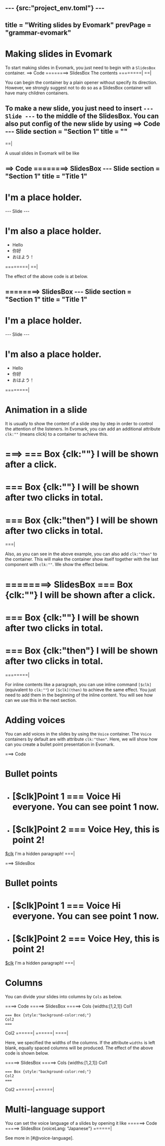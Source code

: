 --- {src:"project_env.toml"} ---
---
title = "Writing slides by Evomark"
prevPage = "grammar-evomark"
---

# Making slides in Evomark

To start making slides in Evomark, you just need to begin with a `SlidesBox` container.
==> Code
========> SlidesBox
The contents
========|
==|

You can begin the container by a plain opener without specify its direction. However, we strongly suggest not to do so as a SlidesBox container will have many children containers.

To make a new slide, you just need to insert `--- Slide ---` to the middle of the SlidesBox. 
You can also put config of the new slide by using
==> Code
--- Slide
section = "Section 1"
title = ""
---
==|

A usual slides in Evomark will be like

==> Code
========> SlidesBox
--- Slide 
section = "Section 1"
title = "Title 1"
---

# I'm a place holder.

--- Slide ---

# I'm also a place holder.

- Hello
- 你好
- おはよう！

========|
==|

The effect of the above code is at below.

========> SlidesBox
--- Slide 
section = "Section 1"
title = "Title 1"
---

# I'm a place holder.

--- Slide ---

# I'm also a place holder.

- Hello
- 你好
- おはよう！

========|

# Animation in a slide

It is usually to show the content of a slide step by step in order to control the attention of the listeners. In Evomark, you can add an additional attribute `clk:""` (means click) to a container to achieve this.

===>
=== Box {clk:""}
I will be shown after a click.
===
=== Box {clk:""}
I will be shown after two clicks in total.
===
=== Box {clk:"then"}
I will be shown after two clicks in total.
===
===|

Also, as you can see in the above example, you can also add `clk:"then"` to the container. This will make the container show itself together with the last component with `clk:""`. We show the effect below.

========> SlidesBox
=== Box {clk:""}
I will be shown after a click.
===
=== Box {clk:""}
I will be shown after two clicks in total.
===
=== Box {clk:"then"}
I will be shown after two clicks in total.
===
========|

For inline contents like a paragraph, you can use inline command `[$clk]` (equivalent to `clk:""`) or `[$clk](then)` to achieve the same effect. You just need to add them in the beginning of the inline content. You will see how can we use this in the next section.

# Adding voices

You can add voices in the slides by using the `Voice` container. The `Voice` containers by default are with attribute `clk:"then"`. Here, we will show how can you create a bullet point presentation in Evomark.

===> Code
# Bullet points
- [$clk]Point 1
    === Voice
    Hi everyone. You can see point 1 now.
    ===
- [$clk]Point 2
    === Voice
    Hey, this is point 2!
    ===
[$clk](then) I'm a hidden paragraph!
===|

===> SlidesBox
# Bullet points
- [$clk]Point 1
    === Voice
    Hi everyone. You can see point 1 now.
    ===
- [$clk]Point 2
    === Voice
    Hey, this is point 2!
    ===
[$clk](then) I'm a hidden paragraph!
===|

# Columns

You can divide your slides into columns by `Cols` as below.

====> Code
=====> SlidesBox
=====> Cols {widths:[1,2,1]}
Col1
~~~~~~
=== Box {style:"background-color:red;"}
Col2
===
~~~~~~
Col2
======|
======|
====|

Here, we specified the widths of the columns. If the attribute `widths` is left blank, equally spaced columns will be produced. The effect of the above code is shown below.

=====> SlidesBox
=====> Cols {widths:[1,2,1]}
Col1
~~~~~~
=== Box {style:"background-color:red;"}
Col2
===
~~~~~~
Col2
======|
======|

# Multi-language support

You can set the voice language of a slides by opening it like
======> Code
=====> SlidesBox {voiceLang: "Japanese"}
======|

See more in [#@voice-language].